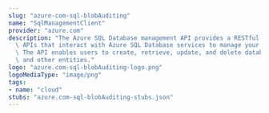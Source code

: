 ```yaml
---
slug: "azure-com-sql-blobAuditing"
name: "SqlManagementClient"
provider: "azure.com"
description: "The Azure SQL Database management API provides a RESTful set of web\
  \ APIs that interact with Azure SQL Database services to manage your databases.\
  \ The API enables users to create, retrieve, update, and delete databases, servers,\
  \ and other entities."
logo: "azure.com-sql-blobAuditing-logo.png"
logoMediaType: "image/png"
tags:
- name: "cloud"
stubs: "azure.com-sql-blobAuditing-stubs.json"
---
```

